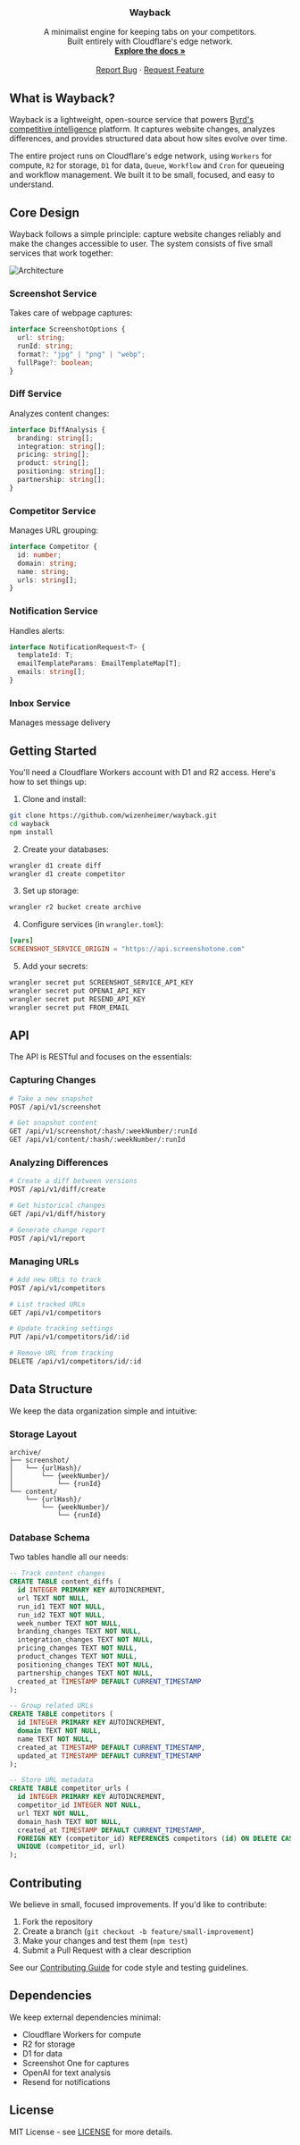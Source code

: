<div align="center">
  <h3 align="center">Wayback</h3>
  <p align="center">
    A minimalist engine for keeping tabs on your competitors.
    <br />
    Built entirely with Cloudflare's edge network.
    <br />
    <a href="https://github.com/wizenheimer/wayback/tree/main/docs"><strong>Explore the docs »</strong></a>
    <br />
    <br />
    <a href="https://github.com/wizenheimer/wayback/issues/new">Report Bug</a>
    ·
    <a href="https://github.com/wizenheimer/wayback/issues/new">Request Feature</a>
  </p>
</div>

## What is Wayback?

Wayback is a lightweight, open-source service that powers [Byrd's competitive intelligence](byrdhq.com) platform. It captures website changes, analyzes differences, and provides structured data about how sites evolve over time.

The entire project runs on Cloudflare's edge network, using `Workers` for compute, `R2` for storage, `D1` for data, `Queue`, `Workflow` and `Cron` for queueing and workflow management. We built it to be small, focused, and easy to understand.

## Core Design

Wayback follows a simple principle: capture website changes reliably and make the changes accessible to user. The system consists of five small services that work together:

![Architecture](docs/architecture.png)

### Screenshot Service

Takes care of webpage captures:

```typescript
interface ScreenshotOptions {
  url: string;
  runId: string;
  format?: "jpg" | "png" | "webp";
  fullPage?: boolean;
}
```

### Diff Service

Analyzes content changes:

```typescript
interface DiffAnalysis {
  branding: string[];
  integration: string[];
  pricing: string[];
  product: string[];
  positioning: string[];
  partnership: string[];
}
```

### Competitor Service

Manages URL grouping:

```typescript
interface Competitor {
  id: number;
  domain: string;
  name: string;
  urls: string[];
}
```

### Notification Service

Handles alerts:

```typescript
interface NotificationRequest<T> {
  templateId: T;
  emailTemplateParams: EmailTemplateMap[T];
  emails: string[];
}
```

### Inbox Service

Manages message delivery

## Getting Started

You'll need a Cloudflare Workers account with D1 and R2 access. Here's how to set things up:

1. Clone and install:

```bash
git clone https://github.com/wizenheimer/wayback.git
cd wayback
npm install
```

2. Create your databases:

```bash
wrangler d1 create diff
wrangler d1 create competitor
```

3. Set up storage:

```bash
wrangler r2 bucket create archive
```

4. Configure services (in `wrangler.toml`):

```toml
[vars]
SCREENSHOT_SERVICE_ORIGIN = "https://api.screenshotone.com"
```

5. Add your secrets:

```bash
wrangler secret put SCREENSHOT_SERVICE_API_KEY
wrangler secret put OPENAI_API_KEY
wrangler secret put RESEND_API_KEY
wrangler secret put FROM_EMAIL
```

## API

The API is RESTful and focuses on the essentials:

### Capturing Changes

```bash
# Take a new snapshot
POST /api/v1/screenshot

# Get snapshot content
GET /api/v1/screenshot/:hash/:weekNumber/:runId
GET /api/v1/content/:hash/:weekNumber/:runId
```

### Analyzing Differences

```bash
# Create a diff between versions
POST /api/v1/diff/create

# Get historical changes
GET /api/v1/diff/history

# Generate change report
POST /api/v1/report
```

### Managing URLs

```bash
# Add new URLs to track
POST /api/v1/competitors

# List tracked URLs
GET /api/v1/competitors

# Update tracking settings
PUT /api/v1/competitors/id/:id

# Remove URL from tracking
DELETE /api/v1/competitors/id/:id
```

## Data Structure

We keep the data organization simple and intuitive:

### Storage Layout

```
archive/
├── screenshot/
│   └── {urlHash}/
│       └── {weekNumber}/
│           └── {runId}
└── content/
    └── {urlHash}/
        └── {weekNumber}/
            └── {runId}
```

### Database Schema

Two tables handle all our needs:

```sql
-- Track content changes
CREATE TABLE content_diffs (
  id INTEGER PRIMARY KEY AUTOINCREMENT,
  url TEXT NOT NULL,
  run_id1 TEXT NOT NULL,
  run_id2 TEXT NOT NULL,
  week_number TEXT NOT NULL,
  branding_changes TEXT NOT NULL,
  integration_changes TEXT NOT NULL,
  pricing_changes TEXT NOT NULL,
  product_changes TEXT NOT NULL,
  positioning_changes TEXT NOT NULL,
  partnership_changes TEXT NOT NULL,
  created_at TIMESTAMP DEFAULT CURRENT_TIMESTAMP
);

-- Group related URLs
CREATE TABLE competitors (
  id INTEGER PRIMARY KEY AUTOINCREMENT,
  domain TEXT NOT NULL,
  name TEXT NOT NULL,
  created_at TIMESTAMP DEFAULT CURRENT_TIMESTAMP,
  updated_at TIMESTAMP DEFAULT CURRENT_TIMESTAMP
);

-- Store URL metadata
CREATE TABLE competitor_urls (
  id INTEGER PRIMARY KEY AUTOINCREMENT,
  competitor_id INTEGER NOT NULL,
  url TEXT NOT NULL,
  domain_hash TEXT NOT NULL,
  created_at TIMESTAMP DEFAULT CURRENT_TIMESTAMP,
  FOREIGN KEY (competitor_id) REFERENCES competitors (id) ON DELETE CASCADE,
  UNIQUE (competitor_id, url)
);
```

## Contributing

We believe in small, focused improvements. If you'd like to contribute:

1. Fork the repository
2. Create a branch (`git checkout -b feature/small-improvement`)
3. Make your changes and test them (`npm test`)
4. Submit a Pull Request with a clear description

See our [Contributing Guide](CONTRIBUTING.md) for code style and testing guidelines.

## Dependencies

We keep external dependencies minimal:

- Cloudflare Workers for compute
- R2 for storage
- D1 for data
- Screenshot One for captures
- OpenAI for text analysis
- Resend for notifications

## License

MIT License - see [LICENSE](LICENSE) for more details.
